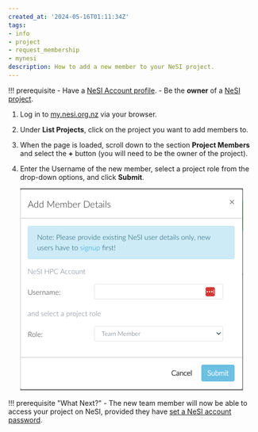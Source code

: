 ```yaml
---
created_at: '2024-05-16T01:11:34Z'
tags:
- info
- project
- request_membership
- mynesi
description: How to add a new member to your NeSI project.
---
```


!!! prerequisite
    - Have a [NeSI Account profile](./Creating_a_NeSI_Account_Profile.md).
    - Be the **owner** of a [NeSI project](./Applying_for_a_new_NeSI_project.md).

1. Log in to [my.nesi.org.nz](https://my.nesi.org.nz/) via your browser.
2. Under **List Projects**, click on the project you want to add members to.
3. When the page is loaded, scroll down to the section **Project Members** and select the **+** button (you will need to be the owner of the project).
4. Enter the Username of the new member, select a project role from the drop-down options, and click **Submit**.

   ![Adding_Members.png](../../assets/images/Adding_Members.png)

!!! prerequisite "What Next?"
    - The new team member will now be able to access your project on NeSI, provided they have [set a NeSI account password](../Accessing_the_HPCs/Setting_Up_and_Resetting_Your_Password.md).
